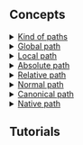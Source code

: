 ## Concepts

<details>
  <summary><a href="./concept/Path.md#kind-of-paths">
  Kind of paths
  </a></summary>
  A string that identifies a file by enumerating files that contain it directly or indirectly is called a <code>path</code>.
</details>

<details>
  <summary><a href="./concept/Path.md#global-path">
  Global path
  </a></summary>
  This is the absolute or relative path to the file that contains the protocol, in particular may contain an empty protocol.
</details>

<details>
  <summary><a href="./concept/Path.md#локальний-шлях">
  Local path
  </a></summary>
  This is the absolute or relative path to the file that does not contain the protocol name.
</details>

<details>
  <summary><a href="./concept/Path.md#абсолютний-шлях">
  Absolute path
  </a></summary>
  This is the path that starts with the root directory.
</details>

<details>
  <summary><a href="./concept/Path.md#відносний-шлях">
  Relative path
  </a></summary>
  This is the path that determines the location of a file relative to another file, not relative to the root, and never starts from the root.
</details>

<details>
  <summary><a href="./concept/Path.md#нормальний-шлях">
  Normal path
  </a></summary>
  This is the path reduced to the form in which it uniquely identifies the file with the possibility of directory differentiation.
</details>

<details>
  <summary><a href="./concept/Path.md#канонічний-шлях">
  Canonical path
  </a></summary>
  This is the path reduced to the form in which it uniquely identifies the file without the possibility of directory differentiation.
</details>

<details>
  <summary><a href="./concept/Path.md#нативний-шлях">
  Native path
  </a></summary>
  This is a path that has a form specific to a particular operating system, platform, or interpreter.
</details>

## Tutorials

<!-- <details><summary><a href="./tutorial/xxx.md">
      xxx
  </a></summary>
  xxx.
</details> -->
